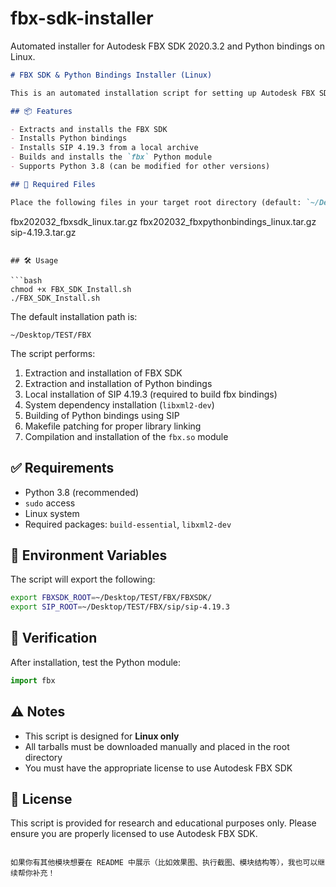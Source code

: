 # fbx-sdk-installer
Automated installer for Autodesk FBX SDK 2020.3.2 and Python bindings on Linux.

```markdown
# FBX SDK & Python Bindings Installer (Linux)

This is an automated installation script for setting up Autodesk FBX SDK 2020.3.2 and its Python bindings on Linux. It also installs the required SIP dependency and builds the `fbx` Python module.

## 📦 Features

- Extracts and installs the FBX SDK  
- Installs Python bindings  
- Installs SIP 4.19.3 from a local archive  
- Builds and installs the `fbx` Python module  
- Supports Python 3.8 (can be modified for other versions)

## 📁 Required Files

Place the following files in your target root directory (default: `~/Desktop/TEST`):

```

fbx202032\_fbxsdk\_linux.tar.gz
fbx202032\_fbxpythonbindings\_linux.tar.gz
sip-4.19.3.tar.gz

````

## 🛠️ Usage

```bash
chmod +x FBX_SDK_Install.sh
./FBX_SDK_Install.sh
````

The default installation path is:

```
~/Desktop/TEST/FBX
```

The script performs:

1. Extraction and installation of FBX SDK
2. Extraction and installation of Python bindings
3. Local installation of SIP 4.19.3 (required to build fbx bindings)
4. System dependency installation (`libxml2-dev`)
5. Building of Python bindings using SIP
6. Makefile patching for proper library linking
7. Compilation and installation of the `fbx.so` module

## ✅ Requirements

* Python 3.8 (recommended)
* `sudo` access
* Linux system
* Required packages: `build-essential`, `libxml2-dev`

## 🧩 Environment Variables

The script will export the following:

```bash
export FBXSDK_ROOT=~/Desktop/TEST/FBX/FBXSDK/
export SIP_ROOT=~/Desktop/TEST/FBX/sip/sip-4.19.3
```

## 🔎 Verification

After installation, test the Python module:

```python
import fbx
```

## ⚠️ Notes

* This script is designed for **Linux only**
* All tarballs must be downloaded manually and placed in the root directory
* You must have the appropriate license to use Autodesk FBX SDK

## 📄 License

This script is provided for research and educational purposes only.
Please ensure you are properly licensed to use Autodesk FBX SDK.

```

如果你有其他模块想要在 README 中展示（比如效果图、执行截图、模块结构等），我也可以继续帮你补充！
```
